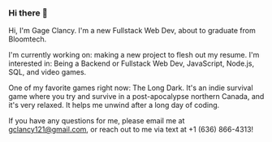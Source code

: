 ### Hi there 👋
Hi, I'm Gage Clancy. I'm a new Fullstack Web Dev, about to graduate from Bloomtech. 

I'm currently working on: making a new project to flesh out my resume.
I'm interested in: Being a Backend or Fullstack Web Dev, JavaScript, Node.js, SQL, and video games.

One of my favorite games right now: The Long Dark. It's an indie survival game where you try and survive in a post-apocalypse northern Canada, and it's very relaxed. It helps me unwind after a long day of coding. 

If you have any questions for me, please email me at gclancy121@gmail.com, or reach out to me via text at +1 (636) 866-4313! 
